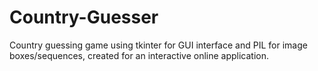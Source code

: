 # Country-Guesser
Country guessing game using tkinter for GUI interface and PIL for image boxes/sequences, created for an interactive online application.
